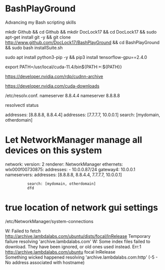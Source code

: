 # BashPlayGround
Advancing my Bash scripting skills

mkdir Github && cd Github && mkdir DocLock17 && cd DocLock17 && sudo apt-get install git -y && git clone http://www.github.com/DocLock17/BashPlayGround && cd BashPlayGround && sudo bash installSuite.sh



sudo apt install python3-pip -y && pip3 install tensorflow-gpu==2.4.0

export PATH=/usr/local/cuda-11.4/bin${PATH:+:${PATH}}


https://developer.nvidia.com/rdp/cudnn-archive

https://developer.nvidia.com/cuda-downloads

/etc/resolv.conf.
nameserver 8.8.4.4
nameserver 8.8.8.8

resolvectl status

addresses: [8.8.8.8, 8.8.4.4]
            addresses: [7.7.7.7, 10.0.0.1]
            search: [mydomain, otherdomain]


# Let NetworkManager manage all devices on this system
network:
  version: 2
  renderer: NetworkManager
  ethernets:
    wlx000f00730875:
      addresses:
        - 10.0.0.87/24
      gateway4: 10.0.0.1
      nameservers:
          addresses: [8.8.8.8, 8.8.4.4, 7.7.7.7, 10.0.0.1]

              search: [mydomain, otherdomain]
              dfd
              
# true location of network gui settings              
/etc/NetworkManager/system-connections


W: Failed to fetch http://archive.lambdalabs.com/ubuntu/dists/focal/InRelease  Temporary failure resolving 'archive.lambdalabs.com'
W: Some index files failed to download. They have been ignored, or old ones used instead.
Err:1 http://archive.lambdalabs.com/ubuntu focal InRelease                                          
  Something wicked happened resolving 'archive.lambdalabs.com:http' (-5 - No address associated with hostname)

